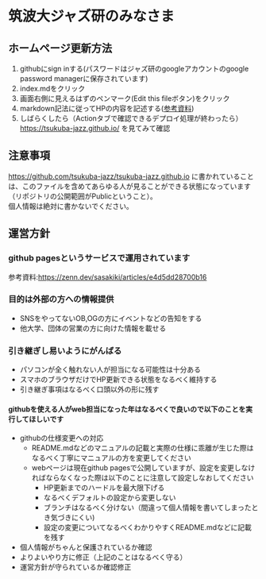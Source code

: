 # 筑波大ジャズ研のみなさま
## ホームページ更新方法
1. githubにsign inする(パスワードはジャズ研のgoogleアカウントのgoogle password managerに保存されています)
2. index.mdをクリック
3. 画面右側に見えるはずのペンマーク(Edit this fileボタン)をクリック
4. markdown記法に従ってHPの内容を記述する([参考資料](https://www.cosmo.sci.hokudai.ac.jp/~ymoteki/contents/markdown.html))
5. しばらくしたら（Actionタブで確認できるデプロイ処理が終わったら）https://tsukuba-jazz.github.io/ を見てみて確認
## 注意事項
https://github.com/tsukuba-jazz/tsukuba-jazz.github.io に書かれていることは、このファイルを含めてあらゆる人が見ることができる状態になっています（リポジトリの公開範囲がPublicということ）。<br>
個人情報は絶対に書かないでください。
## 運営方針
### github pagesというサービスで運用されています
参考資料:https://zenn.dev/sasakiki/articles/e4d5dd28700b16
### 目的は外部の方への情報提供
- SNSをやってないOB,OGの方にイベントなどの告知をする
- 他大学、団体の営業の方に向けた情報を載せる
### 引き継ぎし易いようにがんばる
- パソコンが全く触れない人が担当になる可能性は十分ある
- スマホのブラウザだけでHP更新できる状態をなるべく維持する
- 引き継ぎ事項はなるべく口頭以外の形に残す
#### githubを使える人がweb担当になった年はなるべくで良いので以下のことを実行してほしいです
- githubの仕様変更への対応
    - README.mdなどのマニュアルの記載と実際の仕様に乖離が生じた際はなるべく丁寧にマニュアルの方を変更してください
    - webページは現在github pagesで公開していますが、設定を変更しなければならなくなった際は以下のことに注意して設定しなおしてください
        - HP更新までのハードルを最大限下げる
        - なるべくデフォルトの設定から変更しない
        - ブランチはなるべく分けない（間違って個人情報を書いてしまったとき気づきにくい)
        - 設定の変更についてなるべくわかりやすくREADME.mdなどに記載を残す
- 個人情報がちゃんと保護されているか確認
- よりよいやり方に修正（上記のことはなるべく守る）
- 運営方針が守られているか確認修正
